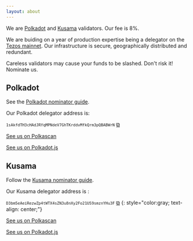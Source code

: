 ```yaml
---
layout: about
---
```


<script src="{{ base.url | prepend: site.url }}/assets/js/clipboard-polyfill.promise.js"></script>
We are [Polkadot](https://polkadot.network) and [Kusama](https://kusama.network/) validators. Our fee is 8%.

We are buiding on a year of production expertise being a delegator on the [Tezos mainnet](xtz.html). Our infrastructure is secure, geographically distributed and redundant.

Careless validators may cause your funds to be slashed. Don't risk it! Nominate us.

## Polkadot

See the [Polkadot nominator guide](https://wiki.polkadot.network/docs/en/maintain-nominator).

Our Polkadot delegator address is:

<code style="font-size:75%;">1sAkfdTH3cHAdJRYqMPNdeV7GhTKrddvMfkQrm3pQBABWrN</code>  <a href="#!" onclick="clipboard.writeText('1sAkfdTH3cHAdJRYqMPNdeV7GhTKrddvMfkQrm3pQBABWrN');">⧉</a>

[See us on Polkascan](https://polkascan.io/polkadot-cc1/account/1sAkfdTH3cHAdJRYqMPNdeV7GhTKrddvMfkQrm3pQBABWrN)

[See us on Polkadot.js](https://polkadot.js.org/apps/#/staking/query/1sAkfdTH3cHAdJRYqMPNdeV7GhTKrddvMfkQrm3pQBABWrN)

## Kusama

Follow the [Kusama nominator guide](https://wiki.polkadot.network/docs/en/mirror-maintain-guides-how-to-nominate-kusama).

Our Kusama delegator address is :

<code style="font-size:75%;">D3bm5eAeiRezwZp4tWTX4sZN3u8nXy2Fo21U59smznYHu3F</code>  <a href="#!" onclick="clipboard.writeText('D3bm5eAeiRezwZp4tWTX4sZN3u8nXy2Fo21U59smznYHu3F');">⧉</a>
{: style="color:gray; text-align: center;"}

[See us on Polkascan](https://polkascan.io/pre/kusama/account/D3bm5eAeiRezwZp4tWTX4sZN3u8nXy2Fo21U59smznYHu3F)

[See us on Polkadot.js](https://polkadot.js.org/apps/#/staking/query/D3bm5eAeiRezwZp4tWTX4sZN3u8nXy2Fo21U59smznYHu3F)
